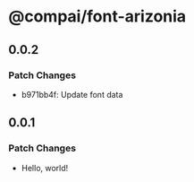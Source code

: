 # @compai/font-arizonia

## 0.0.2

### Patch Changes

- b971bb4f: Update font data

## 0.0.1

### Patch Changes

- Hello, world!
